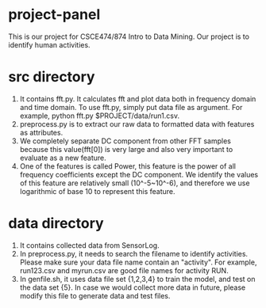 # project-panel

This is our project for CSCE474/874 Intro to Data Mining. Our project is to identify human activities.

# src directory
1. It contains fft.py. It calculates fft and plot data both in frequency domain and time domain. To use fft.py, simply put data file as argument. For example, python fft.py $PROJECT/data/run1.csv.
2. preprocess.py is to extract our raw data to formatted data with features as attributes.
3. We completely separate DC component from other FFT samples because this value(fft[0]) is very large and also very important to evaluate as a new feature.
4. One of the features is called Power, this feature is the power of all frequency coefficients except the DC component. We identify the values of this feature are relatively small (10^-5~10^-6), and therefore we use logarithmic of base 10 to represent this feature.

# data directory
1. It contains collected data from SensorLog.
2. In preprocess.py, it needs to search the filename to identify activities. Please make sure your data file name contain an "activity". For example, run123.csv and myrun.csv are good file names for activity RUN.
3. In genfile.sh, it uses data file set {1,2,3,4} to train the model, and test on the data set {5}. In case we would collect more data in future, please modify this file to generate data and test files.
